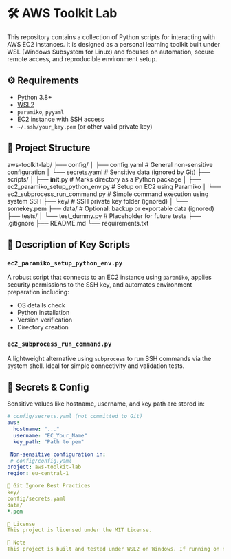 # 🛠️ AWS Toolkit Lab

This repository contains a collection of Python scripts for interacting with AWS EC2 instances. It is designed as a personal learning toolkit built under WSL (Windows Subsystem for Linux) and focuses on automation, secure remote access, and reproducible environment setup.

## ⚙️ Requirements

- Python 3.8+
- [WSL2](https://learn.microsoft.com/en-us/windows/wsl/)
- `paramiko`, `pyyaml`
- EC2 instance with SSH access
- `~/.ssh/your_key.pem` (or other valid private key)

## 📁 Project Structure
aws-toolkit-lab/
├── config/
│   ├── config.yaml                  # General non-sensitive configuration
│   └── secrets.yaml                 # Sensitive data (ignored by Git)
├── scripts/
│   ├── __init__.py                  # Marks directory as a Python package
│   ├── ec2_paramiko_setup_python_env.py   # Setup on EC2 using Paramiko
│   └── ec2_subprocess_run_command.py      # Simple command execution using system SSH
├── key/                             # SSH private key folder (ignored)
│   └── somekey.pem
├── data/                            # Optional: backup or exportable data (ignored)
├── tests/
│   └── test_dummy.py                # Placeholder for future tests
├── .gitignore
├── README.md
└── requirements.txt
## 📜 Description of Key Scripts

### `ec2_paramiko_setup_python_env.py`
A robust script that connects to an EC2 instance using `paramiko`, applies security permissions to the SSH key, and automates environment preparation including:
- OS details check
- Python installation
- Version verification
- Directory creation

### `ec2_subprocess_run_command.py`
A lightweight alternative using `subprocess` to run SSH commands via the system shell. Ideal for simple connectivity and validation tests.

## 🔐 Secrets & Config

Sensitive values like hostname, username, and key path are stored in:

```yaml
# config/secrets.yaml (not committed to Git)
aws:
  hostname: "..."
  username: "EC_Your_Name"
  key_path: "Path to pem"

 Non-sensitive configuration in: 
 # config/config.yaml
project: aws-toolkit-lab
region: eu-central-1

🚫 Git Ignore Best Practices
key/
config/secrets.yaml
data/
*.pem

📄 License
This project is licensed under the MIT License. 

🤖 Note
This project is built and tested under WSL2 on Windows. If running on native Linux or macOS, behavior is expected to be similar but path resolution and permissions may vary.